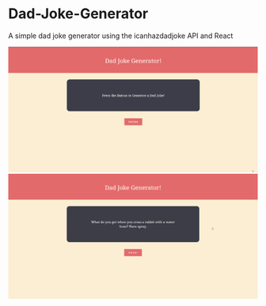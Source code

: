 # Dad-Joke-Generator
A simple dad joke generator using the icanhazdadjoke API and React

![Alt text](/screenshots/preview.gif?raw=true "Preview")
![Alt text](/screenshots/jokehahaha.png?raw=true "Joke")
